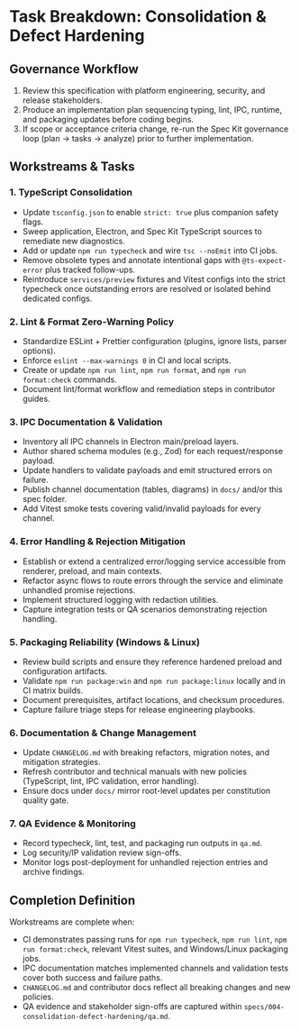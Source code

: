 # Task Breakdown: Consolidation & Defect Hardening

## Governance Workflow

1. Review this specification with platform engineering, security, and release stakeholders.
2. Produce an implementation plan sequencing typing, lint, IPC, runtime, and packaging updates before coding begins.
3. If scope or acceptance criteria change, re-run the Spec Kit governance loop (plan → tasks → analyze) prior to further
   implementation.

## Workstreams & Tasks

### 1. TypeScript Consolidation
- Update `tsconfig.json` to enable `strict: true` plus companion safety flags.
- Sweep application, Electron, and Spec Kit TypeScript sources to remediate new diagnostics.
- Add or update `npm run typecheck` and wire `tsc --noEmit` into CI jobs.
- Remove obsolete types and annotate intentional gaps with `@ts-expect-error` plus tracked follow-ups.
- Reintroduce `services/preview` fixtures and Vitest configs into the strict typecheck once outstanding errors are resolved or
  isolated behind dedicated configs.

### 2. Lint & Format Zero-Warning Policy
- Standardize ESLint + Prettier configuration (plugins, ignore lists, parser options).
- Enforce `eslint --max-warnings 0` in CI and local scripts.
- Create or update `npm run lint`, `npm run format`, and `npm run format:check` commands.
- Document lint/format workflow and remediation steps in contributor guides.

### 3. IPC Documentation & Validation
- Inventory all IPC channels in Electron main/preload layers.
- Author shared schema modules (e.g., Zod) for each request/response payload.
- Update handlers to validate payloads and emit structured errors on failure.
- Publish channel documentation (tables, diagrams) in `docs/` and/or this spec folder.
- Add Vitest smoke tests covering valid/invalid payloads for every channel.

### 4. Error Handling & Rejection Mitigation
- Establish or extend a centralized error/logging service accessible from renderer, preload, and main contexts.
- Refactor async flows to route errors through the service and eliminate unhandled promise rejections.
- Implement structured logging with redaction utilities.
- Capture integration tests or QA scenarios demonstrating rejection handling.

### 5. Packaging Reliability (Windows & Linux)
- Review build scripts and ensure they reference hardened preload and configuration artifacts.
- Validate `npm run package:win` and `npm run package:linux` locally and in CI matrix builds.
- Document prerequisites, artifact locations, and checksum procedures.
- Capture failure triage steps for release engineering playbooks.

### 6. Documentation & Change Management
- Update `CHANGELOG.md` with breaking refactors, migration notes, and mitigation strategies.
- Refresh contributor and technical manuals with new policies (TypeScript, lint, IPC validation, error handling).
- Ensure docs under `docs/` mirror root-level updates per constitution quality gate.

### 7. QA Evidence & Monitoring
- Record typecheck, lint, test, and packaging run outputs in `qa.md`.
- Log security/IP validation review sign-offs.
- Monitor logs post-deployment for unhandled rejection entries and archive findings.

## Completion Definition

Workstreams are complete when:
- CI demonstrates passing runs for `npm run typecheck`, `npm run lint`, `npm run format:check`, relevant Vitest suites, and
  Windows/Linux packaging jobs.
- IPC documentation matches implemented channels and validation tests cover both success and failure paths.
- `CHANGELOG.md` and contributor docs reflect all breaking changes and new policies.
- QA evidence and stakeholder sign-offs are captured within `specs/004-consolidation-defect-hardening/qa.md`.

